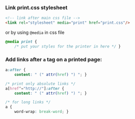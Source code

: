 ### Link print.css stylesheet

```html
<!-- link after main css file -->
<link rel="stylesheet" media="print" href="print.css"/>
```
or by using `@media` in css file

```css
@media print {
    /* put your styles for the printer in here */ }
```


### Add links after `a` tag on a printed page:

```css
a:after {
    content: " (" attr(href) ") "; }

/* print only absolute links */
a[href^="http://"]:after {
    content: " (" attr(href) ") "; }

/* for long links */
a {
    word-wrap: break-word; }
```

